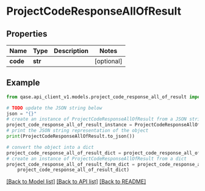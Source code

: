 # ProjectCodeResponseAllOfResult


## Properties

Name | Type | Description | Notes
------------ | ------------- | ------------- | -------------
**code** | **str** |  | [optional] 

## Example

```python
from qase.api_client_v1.models.project_code_response_all_of_result import ProjectCodeResponseAllOfResult

# TODO update the JSON string below
json = "{}"
# create an instance of ProjectCodeResponseAllOfResult from a JSON string
project_code_response_all_of_result_instance = ProjectCodeResponseAllOfResult.from_json(json)
# print the JSON string representation of the object
print(ProjectCodeResponseAllOfResult.to_json())

# convert the object into a dict
project_code_response_all_of_result_dict = project_code_response_all_of_result_instance.to_dict()
# create an instance of ProjectCodeResponseAllOfResult from a dict
project_code_response_all_of_result_form_dict = project_code_response_all_of_result.from_dict(
    project_code_response_all_of_result_dict)
```
[[Back to Model list]](../README.md#documentation-for-models) [[Back to API list]](../README.md#documentation-for-api-endpoints) [[Back to README]](../README.md)


